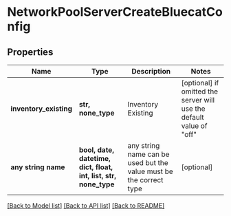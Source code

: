 # NetworkPoolServerCreateBluecatConfig


## Properties
Name | Type | Description | Notes
------------ | ------------- | ------------- | -------------
**inventory_existing** | **str, none_type** | Inventory Existing | [optional]  if omitted the server will use the default value of "off"
**any string name** | **bool, date, datetime, dict, float, int, list, str, none_type** | any string name can be used but the value must be the correct type | [optional]

[[Back to Model list]](../README.md#documentation-for-models) [[Back to API list]](../README.md#documentation-for-api-endpoints) [[Back to README]](../README.md)


